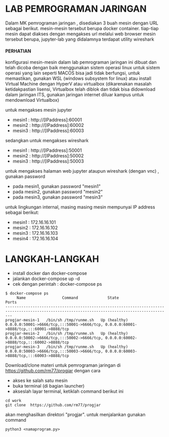 # LAB PEMROGRAMAN JARINGAN

Dalam MK pemrograman jaringan , disediakan 3 buah mesin dengan URL  sebagai berikut.
mesin-mesin tersebut berupa docker container. tiap-tiap mesin dapat diakses dengan mengakses url melalui web browser
mesin tersebut berupa, jupyter-lab yang didalamnya terdapat utility wireshark

#### PERHATIAN
konfigurasi mesin-mesin dalam lab pemrograman jaringan ini dibuat dan telah dicoba dengan baik menggunakan sistem operasi linux
untuk sistem operasi yang lain seperti MACOS bisa jadi tidak berfungsi, untuk memastikan, gunakan WSL (windows subsystem for linux) atau install Virtual Machine dengan HyperV atau virtualbox
(dikarenakan masalah ketidakpastian lisensi, Virtualbox telah diblok dan tidak bisa didownload dalam jaringan ITS, gunakan jaringan internet diluar kampus untuk mendownload Virtualbox)


untuk mengakses mesin jupyter

- mesin1 : http://[IPaddress]:60001
- mesin2 : http://[IPaddress]:60002
- mesin3 : http://[IPaddress]:60003

sedangkan untuk mengakses wireshark

- mesin1 : http://[IPaddress]:50001
- mesin2 : http://[IPaddress]:50002
- mesin3 : http://[IPaddress]:50003


untuk mengakses halaman web jupyter ataupun wireshark (dengan vnc) , gunakan password
- pada mesin1, gunakan password "mesin1"
- pada mesin2, gunakan password "mesin2"
- pada mesin3, gunakan password "mesin3"


untuk lingkungan internal, masing masing mesin mempunyai IP address sebagai berikut:
- mesin1 : 172.16.16.101
- mesin2 : 172.16.16.102
- mesin3 : 172.16.16.103
- mesin4 : 172.16.16.104


# LANGKAH-LANGKAH

- install docker dan docker-compose
- jalankan docker-compose up -d
- cek dengan perintah : docker-compose ps

```
$ docker-compose ps
     Name                Command             State                                               Ports                                         
-----------------------------------------------------------------------------------------------------------------------------------------------
progjar-mesin-1   /bin/sh /tmp/runme.sh   Up (healthy)   0.0.0.0:50001->6666/tcp,:::50001->6666/tcp, 0.0.0.0:60001->8888/tcp,:::60001->8888/tcp
progjar-mesin-2   /bin/sh /tmp/runme.sh   Up (healthy)   0.0.0.0:50002->6666/tcp,:::50002->6666/tcp, 0.0.0.0:60002->8888/tcp,:::60002->8888/tcp
progjar-mesin-3   /bin/sh /tmp/runme.sh   Up (healthy)   0.0.0.0:50003->6666/tcp,:::50003->6666/tcp, 0.0.0.0:60003->8888/tcp,:::60003->8888/tcp

```

Download/clone materi untuk pemrograman jaringan di https://github.com/rm77/progjar dengan cara
- akses ke salah satu mesin
- buka terminal (di bagian launcher)
- akseslah layar terminal, ketiklah command berikut ini

```
cd work
git clone  https://github.com/rm77/progjar
```  

akan menghasilkan direktori "progjar".
untuk menjalankan gunakan command 

```
python3 <namaprogram.py>
```
